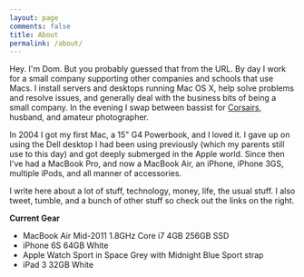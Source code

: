 ```yaml
---
layout: page
comments: false
title: About
permalink: /about/
---
```

Hey. I'm Dom. But you probably guessed that from the URL.
By day I work for a small company supporting other companies and schools that use Macs. I install servers and desktops running Mac OS X, help solve problems and resolve issues, and generally deal with the business bits of being a small company. In the evening I swap between bassist for [Corsairs](http://www.myspace.com/corsairstheband), husband, and amateur photographer.  

In 2004 I got my first Mac, a 15" G4 Powerbook, and I loved it. I gave up on using the Dell desktop I had been using previously (which my parents still use to this day) and got deeply submerged in the Apple world. Since then I've had a MacBook Pro, and now a MacBook Air, an iPhone, iPhone 3GS, multiple iPods, and all manner of accessories.

I write here about a lot of stuff, technology, money, life, the usual stuff. I also tweet, tumble, and a bunch of other stuff so check out the links on the right.

**Current Gear**

- MacBook Air Mid-2011 1.8GHz Core i7 4GB 256GB SSD  
- iPhone 6S 64GB White  
- Apple Watch Sport in Space Grey with Midnight Blue Sport strap  
- iPad 3 32GB White  
